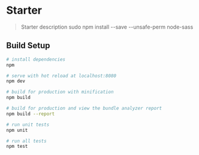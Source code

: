 # Starter

> Starter description
> sudo npm install --save --unsafe-perm node-sass

## Build Setup

``` bash
# install dependencies
npm

# serve with hot reload at localhost:8080
npm dev

# build for production with minification
npm build

# build for production and view the bundle analyzer report
npm build --report

# run unit tests
npm unit

# run all tests
npm test
```
